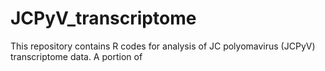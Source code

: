 # JCPyV_transcriptome
This repository contains R codes for analysis of JC polyomavirus (JCPyV) transcriptome data. A portion of 


# 
